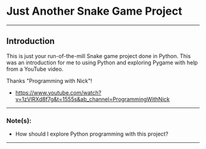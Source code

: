 # Just Another Snake Game Project
___

## Introduction
This is just your run-of-the-mill Snake game project done in Python.  This was an introduction for me to using Python and exploring Pygame with help from a YouTube video.  


Thanks "Programming with Nick"!
+ https://www.youtube.com/watch?v=1zVlRXd8f7g&t=1555s&ab_channel=ProgrammingWithNick
___

### Note(s):
+ How should I explore Python programming with this project?
___
